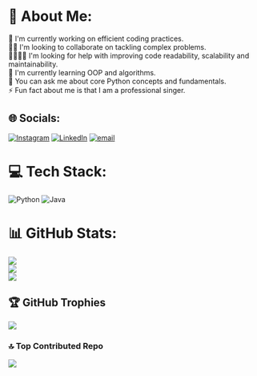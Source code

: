 # 💫 About Me:
🔭 I'm currently working on efficient coding practices.<br>👯‍♀️ I'm looking to collaborate on tackling complex problems.<br>🫱🏽‍🫲🏽 I'm looking for help with improving code readability, scalability and maintainability.<br>🌱 I'm currently learning OOP and algorithms.<br>💬 You can ask me about core Python concepts and fundamentals.<br>⚡ Fun fact about me is that I am a professional singer. <br>


## 🌐 Socials:
[![Instagram](https://img.shields.io/badge/Instagram-%23E4405F.svg?logo=Instagram&logoColor=white)](https://instagram.com/ego_putswane) [![LinkedIn](https://img.shields.io/badge/LinkedIn-%230077B5.svg?logo=linkedin&logoColor=white)](https://linkedin.com/in/LesegoPutswane) [![email](https://img.shields.io/badge/Email-D14836?logo=gmail&logoColor=white)](mailto:putswanelesego96@gmail.com) 

# 💻 Tech Stack:
![Python](https://img.shields.io/badge/python-3670A0?style=for-the-badge&logo=python&logoColor=ffdd54) ![Java](https://img.shields.io/badge/java-%23ED8B00.svg?style=for-the-badge&logo=openjdk&logoColor=white)
# 📊 GitHub Stats:
![](https://github-readme-stats.vercel.app/api?username=Sego-Putswane&theme=dark&hide_border=true&include_all_commits=true&count_private=false)<br/>
![](https://nirzak-streak-stats.vercel.app/?user=Sego-Putswane&theme=dark&hide_border=true)<br/>
![](https://github-readme-stats.vercel.app/api/top-langs/?username=Sego-Putswane&theme=dark&hide_border=true&include_all_commits=true&count_private=false&layout=compact)

## 🏆 GitHub Trophies
![](https://github-profile-trophy.vercel.app/?username=Sego-Putswane&theme=radical&no-frame=true&no-bg=true&margin-w=4)

### 🔝 Top Contributed Repo
![](https://github-contributor-stats.vercel.app/api?username=Sego-Putswane&limit=5&theme=dark&combine_all_yearly_contributions=true)

<!-- Proudly created with GPRM ( https://gprm.itsvg.in ) -->
